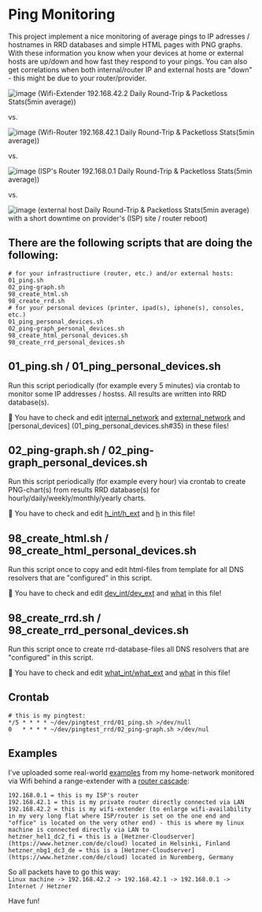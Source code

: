 # Ping Monitoring
This project implement a nice monitoring of average pings to IP adresses / hostnames in RRD databases and simple HTML pages with PNG graphs. With these information you know when your devices at home or external hosts are up/down and how fast they respond to your pings. You can also get correlations when both internal/router IP and external hosts are "down" - this might be due to your router/provider.  

![image](https://user-images.githubusercontent.com/18568381/158082862-5631c13f-070e-4bc8-b386-2197d18c2880.png)
(Wifi-Extender 192.168.42.2 Daily Round-Trip & Packetloss Stats(5min average))  

vs.  

![image](https://user-images.githubusercontent.com/18568381/158082885-2c58a531-1f30-443a-8ed6-1a604b473f36.png)
(Wifi-Router 192.168.42.1 Daily Round-Trip & Packetloss Stats(5min average))  

vs.  

![image](https://user-images.githubusercontent.com/18568381/158082812-50e07ebd-ff50-4d0e-8702-44c270c019c2.png)
(ISP's Router 192.168.0.1 Daily Round-Trip & Packetloss Stats(5min average))  

vs.  

![image](https://user-images.githubusercontent.com/18568381/158082832-d21c4f79-3b97-4bef-8df7-9e1bb80a811d.png)
(external host Daily Round-Trip & Packetloss Stats(5min average) with a short downtime on provider's (ISP) site / router reboot)  
## There are the following scripts that are doing the following:

```
# for your infrastructiure (router, etc.) and/or external hosts:
01_ping.sh
02_ping-graph.sh
98_create_html.sh
98_create_rrd.sh
# for your personal devices (printer, ipad(s), iphone(s), consoles, etc.)
01_ping_personal_devices.sh
02_ping-graph_personal_devices.sh
98_create_html_personal_devices.sh
98_create_rrd_personal_devices.sh
```

## 01_ping.sh / 01_ping_personal_devices.sh
Run this script periodically (for example every 5 minutes) via crontab to monitor some IP addresses / hostss. All results are written into RRD database(s).  

🚧 You have to check and edit [internal_network](01_ping.sh#L35) and [external_network](01_ping.sh#L47) and [personal_devices] (01_ping_personal_devices.sh#35) in these files!

## 02_ping-graph.sh / 02_ping-graph_personal_devices.sh
Run this script periodically (for example every hour) via crontab to create PNG-chart(s) from results RRD database(s) for hourly/daily/weekly/monthly/yearly charts.

🚧 You have to check and edit [h_int/h_ext](02_ping-graph.sh#L5-L6) and [h](02_ping-graph_personal_devices.sh#L5) in this file!

## 98_create_html.sh / 98_create_html_personal_devices.sh
Run this script once to copy and edit html-files from template for all DNS resolvers that are "configured" in this script.  

🚧 You have to check and edit [dev_int/dev_ext](98_create_html.sh#L5-L6) and [what](98_create_html_personal_devices.sh#L5) in this file!

## 98_create_rrd.sh / 98_create_rrd_personal_devices.sh
Run this script once to create rrd-database-files all DNS resolvers that are "configured" in this script.  

🚧 You have to check and edit [what_int/what_ext](98_create_rrd.sh#L21-L22) and [what](98_create_rrd_personal_devices.sh#L5) in this file!

## Crontab
```
# this is my pingtest:
*/5 * * * * ~/dev/pingtest_rrd/01_ping.sh >/dev/null
0   * * * * ~/dev/pingtest_rrd/02_ping-graph.sh >/dev/nul
```

## Examples
I've uploaded some real-world [examples](examples) from my home-network monitored via Wifi behind a range-extender with a [router cascade](https://www.heise.de/ct/artikel/Router-Kaskaden-1825801.html?view=print):  
```
192.168.0.1 = this is my ISP's router  
192.168.42.1 = this is my private router directly connected via LAN  
192.168.42.2 = this is my wifi-extender (to enlarge wifi-availability in my very long flat where ISP/router is set on the one end and "office" is located on the very other end) - this is where my linux machine is connected directly via LAN to  
hetzner_hel1_dc2_fi = this is a [Hetzner-Cloudserver](https://www.hetzner.com/de/cloud) located in Helsinki, Finland
hetzner_nbg1_dc3_de = this is a [Hetzner-Cloudserver](https://www.hetzner.com/de/cloud) located in Nuremberg, Germany
```
So all packets have to go this way:  
`Linux machine -> 192.168.42.2 -> 192.168.42.1 -> 192.168.0.1 -> Internet / Hetzner`

Have fun!

